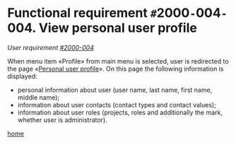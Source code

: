 <h1>Functional requirement <code>#</code>2000<code>-</code>004<code>-</code>004. View personal user profile</h1>
<p><em>User requirement <a href='UR2000004.md'>#2000-004</a></em></p>
<p>When menu item «Profile» from main menu is selected, user is redirected to the page «<a href='https://projects-management.googlecode.com/svn/wiki/prototypes/private/profile/view.html'>Personal user profile</a>». On this page the following information is displayed:</p>
<ul>
<li>personal information about user (user name, last name, first name, middle name);</li>
<li>information about user contacts (contact types and contact values);</li>
<li>information about user roles (projects, roles and additionally the mark, whether user is administrator).</li>
</ul>
<p><a href='index.md'>home</a></p>